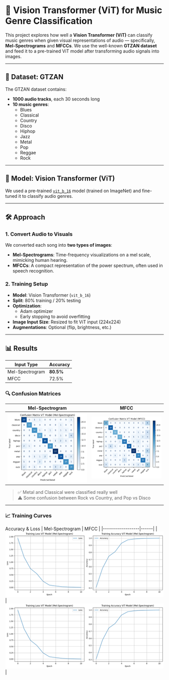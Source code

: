 # 🎵 Vision Transformer (ViT) for Music Genre Classification

This project explores how well a **Vision Transformer (ViT)** can classify music genres when given visual representations of audio — specifically, **Mel-Spectrograms** and **MFCCs**. We use the well-known **GTZAN dataset** and feed it to a pre-trained ViT model after transforming audio signals into images.

---

## 📁 Dataset: GTZAN

The GTZAN dataset contains:

- **1000 audio tracks**, each 30 seconds long
- **10 music genres**:
  - Blues
  - Classical
  - Country
  - Disco
  - Hiphop
  - Jazz
  - Metal
  - Pop
  - Reggae
  - Rock

---

## 🧠 Model: Vision Transformer (ViT)

We used a pre-trained [`vit_b_16`](https://pytorch.org/vision/stable/models/generated/torchvision.models.vit_b_16.html) model (trained on ImageNet) and fine-tuned it to classify audio genres.

---

## 🛠️ Approach

### 1. Convert Audio to Visuals

We converted each song into **two types of images**:

- **Mel-Spectrograms**: Time-frequency visualizations on a mel scale, mimicking human hearing.
- **MFCCs**: A compact representation of the power spectrum, often used in speech recognition.

### 2. Training Setup

- **Model**: Vision Transformer (`vit_b_16`)
- **Split**: 80% training / 20% testing
- **Optimization**:
  - Adam optimizer
  - Early stopping to avoid overfitting
- **Image Input Size**: Resized to fit ViT input (224x224)
- **Augmentations**: Optional (flip, brightness, etc.)

---

## 📊 Results

| Input Type     | Accuracy |
|----------------|----------|
| Mel-Spectrogram| **80.5%** |
| MFCC           | 72.5%    |

### 🔍 Confusion Matrices

| Mel-Spectrogram | MFCC |
|------------------|------|
| ![Mel CM](image/CM-Mel-ViT.png) | ![MFCC CM](image/CM-MFCC-ViT.png) |

> ✅ Metal and Classical were classified really well  
> ⚠️ Some confusion between Rock vs Country, and Pop vs Disco

---

### 📈 Training Curves
Accuracy & Loss 
| Mel-Spectrogram | MFCC |
|------------------|------|
| ![Training Graph](image/Mel-ViT.png) | ![Training Graph](image/Mel-ViT.png) |

